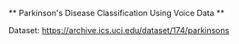 ** Parkinson's Disease Classification Using Voice Data **

Dataset: https://archive.ics.uci.edu/dataset/174/parkinsons 
